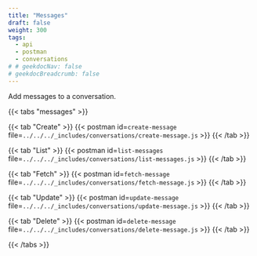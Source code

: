 ```yaml
---
title: "Messages"
draft: false
weight: 300
tags:
  - api
  - postman
  - conversations
# # geekdocNav: false
# geekdocBreadcrumb: false
---
```


Add messages to a conversation.

{{< tabs "messages" >}}

{{< tab "Create" >}}
{{< postman id=`create-message` file=`../../../_includes/conversations/create-message.js` >}}
{{< /tab >}}

{{< tab "List" >}}
{{< postman id=`list-messages` file=`../../../_includes/conversations/list-messages.js` >}}
{{< /tab >}}

{{< tab "Fetch" >}}
{{< postman id=`fetch-message` file=`../../../_includes/conversations/fetch-message.js` >}}
{{< /tab >}}

{{< tab "Update" >}}
{{< postman id=`update-message` file=`../../../_includes/conversations/update-message.js` >}}
{{< /tab >}}

{{< tab "Delete" >}}
{{< postman id=`delete-message` file=`../../../_includes/conversations/delete-message.js` >}}
{{< /tab >}}

{{< /tabs >}}
